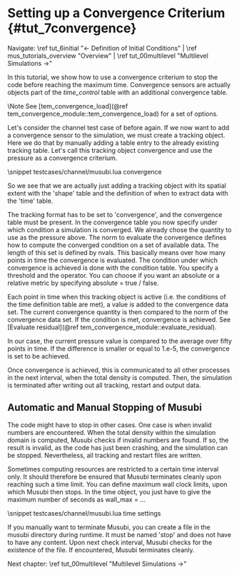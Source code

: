 Setting up a Convergence Criterium {#tut_7convergence}
========

Navigate: \ref tut_6initial "&larr; Definition of Initial Conditions"
| \ref mus_tutorials_overview "Overview"
| \ref tut_00multilevel "Multilevel Simulations &rarr;"

In this tutorial, we show how to use a convergence criterium to
stop the code before reaching the maximum time.
Convergence sensors are actually objects part of the *time_control* table with an additional 
convergence table.

\Note See [tem_convergence_load](@ref tem_convergence_module::tem_convergence_load) for a set of options.


Let's consider the channel test case of before again.
If we now want to add a convergence sensor to the simulation, we must create a tracking object.
Here we do that by manually adding a table entry to the already existing tracking table.
Let's call this tracking object convergence and use the pressure as a convergence criterium.

\snippet testcases/channel/musubi.lua convergence

So we see that we are actually just adding a tracking object with its spatial extent 
with the 'shape' table 
and the definition of when to extract data with the 'time' table.

The tracking format has to be set to 'convergence', and the convergence table must be present.
In the convergence table you now specify under which condition a simulation is converged.
We already chose the quantity to use as the pressure above.
The norm to evaluate the convergence defines how to compute the converged condition on a set of available data.
The length of this set is defined by nvals. This basically means over how many points in time the convergence is evaluated.
The condition under which convergence is achieved is done with the condition table. You specify a threshold and the operator.
You can choose if you want an absolute or a relative metric by specifying absolute = true / false.

Each point in time when this tracking object is active (i.e. the conditions of the time definition table are met), 
a value is added to the convergence data set. 
The current convergence quantity is then compared to the norm of the convergence data set.
If the condition is met, convergence is achieved.
See [Evaluate residual](@ref tem_convergence_module::evaluate_residual).

In our case, the current pressure value is compared to the average over fifty points in time.
If the difference is smaller or equal to 1.e-5, the convergence is set to be achieved.

Once convergence is achieved, this is communicated to all other processes in the next interval, when the 
total density is computed. 
Then, the simulation is terminated after writing out all tracking, restart and output data.


## Automatic and Manual Stopping of Musubi ##

The code might have to stop in other cases. One case is when invalid numbers are encountered.
When the total density within the simulation domain is computed, Musubi checks if invalid numbers are 
found. If so, the result is invalid, as the code has just been crashing, and the simulation can be stopped.
Nevertheless, all tracking and restart files are written.

Sometimes computing resources are restricted to a certain time interval only.
It should therefore be ensured that Musubi terminates cleanly upon reaching such a time limit.
You can define maximum wall clock limits, upon which Musubi then stops.
In the time object, you just have to give the maximum number of seconds as wall_max = ...

\snippet testcases/channel/musubi.lua time settings

If you manually want to terminate Musubi, you can create a file in the musubi directory during runtime.
It must be named 'stop' and does not have to have any content.
Upon next check interval, Musubi checks for the existence of the file. 
If encountered, Musubi terminates cleanly.

Next chapter: \ref tut_00multilevel "Multilevel Simulations &rarr;"
